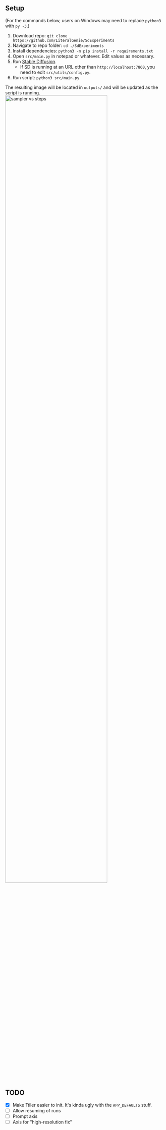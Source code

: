 ## Setup

(For the commands below, users on Windows may need to replace `python3` with `py -3`.)

1. Download repo: `git clone https://github.com/LiteralGenie/SdExperiments`
1. Navigate to repo folder: `cd ./SdExperiments`
1. Install dependencies: `python3 -m pip install -r requirements.txt`
1. Open `src/main.py` in notepad or whatever. Edit values as necessary.
1. Run [Stable Diffusion](https://github.com/AUTOMATIC1111/stable-diffusion-webui).
    - If SD is running at an URL other than `http://localhost:7860`, you need to edit `src/utils/config.py`.
1. Run script: `python3 src/main.py`

The resulting image will be located in `outputs/` and will be updated as the script is running.
<img width="80%" src="https://raw.githubusercontent.com/LiteralGenie/SdExperiments/master/.readme/grid.png" alt="sampler vs steps">


## TODO

- [x] Make Ttiler easier to init. It's kinda ugly with the `APP_DEFAULTS` stuff.
- [ ] Allow resuming of runs
- [ ] Prompt axis
- [ ] Axis for "high-resolution fix"